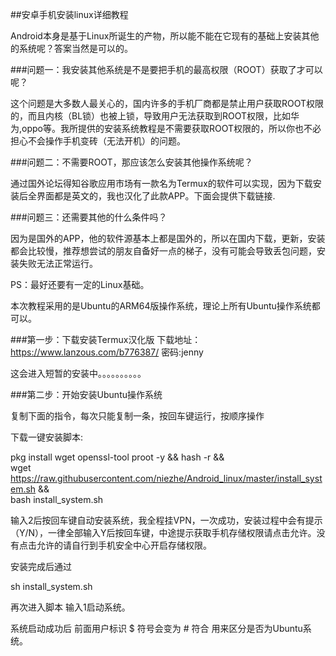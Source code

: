 ##安卓手机安装linux详细教程

Android本身是基于Linux所诞生的产物，所以能不能在它现有的基础上安装其他的系统呢？答案当然是可以的。

###问题一：我安装其他系统是不是要把手机的最高权限（ROOT）获取了才可以呢？

这个问题是大多数人最关心的，国内许多的手机厂商都是禁止用户获取ROOT权限的，而且内核（BL锁）也被上锁，导致用户无法获取到ROOT权限，比如华为,oppo等。我所提供的安装系统教程是不需要获取ROOT权限的，所以你也不必担心不会操作手机变砖（无法开机）的问题。

###问题二：不需要ROOT，那应该怎么安装其他操作系统呢？

通过国外论坛得知谷歌应用市场有一款名为Termux的软件可以实现，因为下载安装后全界面都是英文的，我也汉化了此款APP。下面会提供下载链接.

###问题三：还需要其他的什么条件吗？

因为是国外的APP，他的软件源基本上都是国外的，所以在国内下载，更新，安装都会比较慢，推荐想尝试的朋友自备好一点的梯子，没有可能会导致丢包问题，安装失败无法正常运行。

PS：最好还要有一定的Linux基础。

本次教程采用的是Ubuntu的ARM64版操作系统，理论上所有Ubuntu操作系统都可以。

###第一步：下载安装Termux汉化版
下载地址：https://www.lanzous.com/b776387/ 
密码:jenny

这会进入短暂的安装中。。。。。。。。。。

###第二步：开始安装Ubuntu操作系统

复制下面的指令，每次只能复制一条，按回车键运行，按顺序操作

下载一键安装脚本:

pkg install wget openssl-tool proot -y && hash -r &&  
wget https://raw.githubusercontent.com/niezhe/Android_linux/master/install_system.sh &&   
bash install_system.sh  

输入2后按回车键自动安装系统，我全程挂VPN，一次成功，安装过程中会有提示（Y/N），一律全部输入Y后按回车键，中途提示获取手机存储权限请点击允许。没有点击允许的请自行到手机安全中心开启存储权限。

安装完成后通过

sh install_system.sh

再次进入脚本 输入1启动系统。

系统启动成功后 前面用户标识 $ 符号会变为 # 符合 用来区分是否为Ubuntu系统。  
